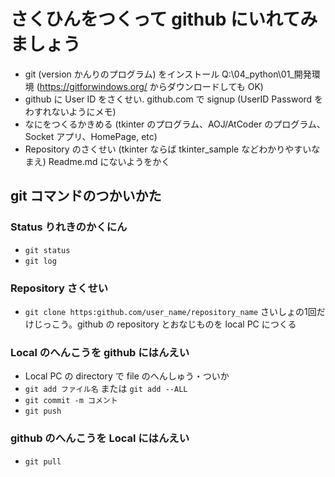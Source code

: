 # さくひんをつくって github にいれてみましょう

- git (version かんりのプログラム) をインストール Q:\04_python\01_開発環境 (https://gitforwindows.org/ からダウンロードしても OK)
- github に User ID をさくせい. github.com で signup  (UserID Password をわすれないようにメモ)
- なにをつくるかきめる (tkinter のプログラム、AOJ/AtCoder のプログラム、Socket アプリ、HomePage, etc)
- Repository のさくせい (tkinter ならば tkinter_sample などわかりやすいなまえ) Readme.md にないようをかく


## git コマンドのつかいかた

### Status りれきのかくにん

- `git status`
- `git log`

### Repository さくせい

- `git clone https:github.com/user_name/repository_name` さいしょの1回だけじっこう。github の repository とおなじものを local PC につくる

### Local のへんこうを github にはんえい

- Local PC の directory で file のへんしゅう・ついか
- `git add ファイル名`  または  `git add --ALL`
- `git commit -m コメント`
- `git push`

### github のへんこうを Local にはんえい

- `git pull`
